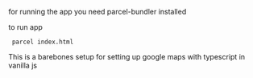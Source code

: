 for running the app you need parcel-bundler installed

to run app

```
 parcel index.html
```

This is a barebones setup for setting up google maps with typescript in vanilla js

